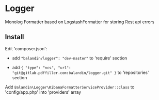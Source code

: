 # Logger
Monolog Formatter based on LogstashFormatter for storing Rest api errors

## Install
Edit 'composer.json':

 - add ``"balandin/logger": "dev-master"`` to 'require' section

 - add ``{ "type": "vcs", "url": "git@gitlab.pdffiller.com:balandin/logger.git" }`` to 'repositories' section

Add ``Balandin\Logger\KibanaFormatterServiceProvider::class`` to 'config/app.php' into 'providers' array
